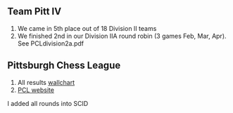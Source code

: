 ## Team Pitt IV
1. We came in 5th place out of 18 Division II teams
2. We finished 2nd in our Division IIA round robin (3 games Feb, Mar, Apr). See PCLdivision2a.pdf

## Pittsburgh Chess League
1. All results [wallchart](http://www.pitt.edu/~schach/ChessPA/ChessLeague/pcl58wl.htm)
2. [PCL website](http://www.pitt.edu/~schach/ChessPA/ChessLeague/wpapcl.htm)

I added all rounds into SCID
